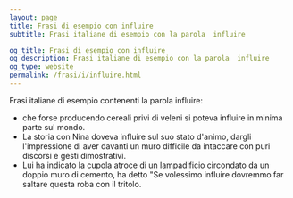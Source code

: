 ```yaml
---
layout: page
title: Frasi di esempio con influire 
subtitle: Frasi italiane di esempio con la parola  influire

og_title: Frasi di esempio con influire 
og_description: Frasi italiane di esempio con la parola  influire
og_type: website
permalink: /frasi/i/influire.html
---
```


Frasi italiane di esempio contenenti la parola influire:


- che forse producendo cereali privi di veleni si poteva influire in minima parte sul mondo.
- La storia con Nina doveva influire sul suo stato d'animo, dargli l'impressione di aver davanti un muro difficile da intaccare con puri discorsi e gesti dimostrativi.
- Lui ha indicato la cupola atroce di un lampadificio circondato da un doppio muro di cemento, ha detto "Se volessimo influire dovremmo far saltare questa roba con il tritolo.
